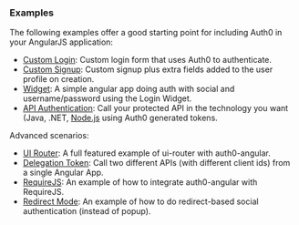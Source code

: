 ### Examples

The following examples offer a good starting point for including Auth0 in your AngularJS application:

 * [Custom Login](custom-login): Custom login form that uses Auth0 to authenticate.
 * [Custom Signup](custom-signup): Custom signup plus extra fields added to the user profile on creation.
 * [Widget](widget): A simple angular app doing auth with social and username/password using the Login Widget.
 * [API Authentication](api-authentication): Call your protected API in the technology you want (Java, .NET, [Node.js](api-authentication/nodejs) using Auth0 generated tokens.

Advanced scenarios:
 * [UI Router](ui-router): A full featured example of ui-router with auth0-angular.
 * [Delegation Token](delegation-token): Call two different APIs (with different client ids) from a single Angular App.
 * [RequireJS](requirejs): An example of how to integrate auth0-angular with RequireJS.
 * [Redirect Mode](redirect): An example of how to do redirect-based social authentication (instead of popup).

